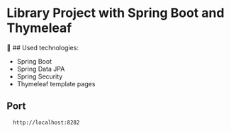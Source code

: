 # Library Project with Spring Boot and Thymeleaf



 :pushpin: ## Used technologies:

- Spring Boot
- Spring Data JPA
- Spring Security
- Thymeleaf template pages

## Port
```
  http://localhost:8282
```
